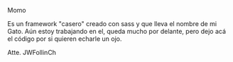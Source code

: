 Momo

Es un framework "casero" creado con sass y que lleva el nombre de mi Gato.
Aún estoy trabajando en el, queda mucho por delante, pero dejo acá el código por si quieren echarle un ojo.

Atte. JWFollinCh